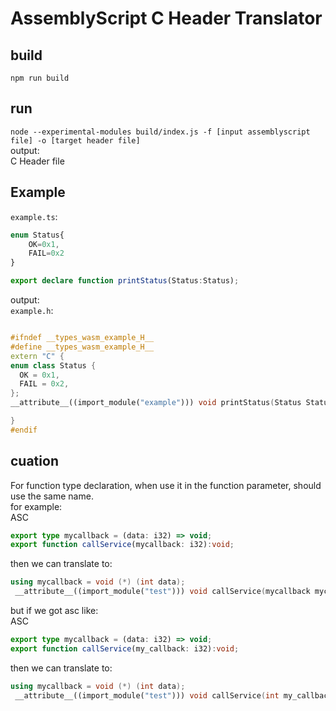 # AssemblyScript C Header Translator

## build
`npm run build`
## run
`node --experimental-modules build/index.js -f [input assemblyscript file] -o [target header file]`  
output:  
C Header file

## Example
`example.ts`:  
```typescript
enum Status{
    OK=0x1,
    FAIL=0x2
}

export declare function printStatus(Status:Status);
```

output:  
`example.h`:  
```C++

#ifndef __types_wasm_example_H__
#define __types_wasm_example_H__
extern "C" {
enum class Status {
  OK = 0x1,
  FAIL = 0x2,
};
__attribute__((import_module("example"))) void printStatus(Status Status);

}
#endif


```

## cuation

For function type declaration, when use it in the function parameter, should use the same name.  
for example:  
ASC
```typescript
export type mycallback = (data: i32) => void;
export function callService(mycallback: i32):void;
```
then we can translate to:  
```C++
using mycallback = void (*) (int data);
 __attribute__((import_module("test"))) void callService(mycallback mycallback);

```  
but if we got asc like:  
ASC
```typescript
export type mycallback = (data: i32) => void;
export function callService(my_callback: i32):void;
```
then we can translate to:  
```C++
using mycallback = void (*) (int data);
 __attribute__((import_module("test"))) void callService(int my_callback);

```
